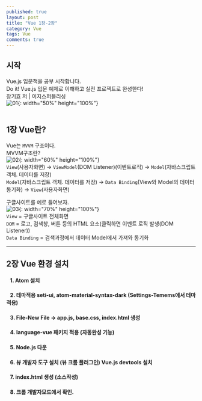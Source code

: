 ```yaml
---
published: true
layout: post
title: "Vue 1장-2장"
category: Vue
tags: Vue
comments: true
---
```

## 시작
Vue.js 입문책을 공부 시작합니다. <br/>
Do it! Vue.js 입문 예제로 이해하고 실전 프로젝트로 완성한다! <br/>
장기효 저 | 이지스퍼블리싱 <br/>
![01]({{site.url}}/img/post/vue/ch01-ch02/01.png){: width="50%" height="100%"} <br/>
<br/>

## 1장 Vue란?
Vue는 `MVVM` 구조이다. <br/>
MVVM구조란? <br/>
![02]({{site.url}}/img/post/vue/ch01-ch02/02.png){: width="60%" height="100%"} <br/>
`View`(사용자화면) -> `ViewModel`(DOM Listener)(이벤트로직) -> `Model`(자바스크립트 객체. 데이터를 저장) <br/>
`Model`(자바스크립트 객체. 데이터를 저장) -> `Data Binding`(View와 Model의 데이터 동기화) -> `View`(사용자화면) <br/>

구글사이트를 예로 들어보자. <br/>
![03]({{site.url}}/img/post/vue/ch01-ch02/03.png){: width="70%" height="100%"} <br/>
`View` = 구글사이트 전체화면 <br/>
`DOM` = 로고, 검색창, 버튼 등의 HTML 요소(클릭하면 이벤트 로직 발생(DOM Listener)) <br/>`Data Binding` = 검색과정에서 데이터 Model에서 가져와 동기화

----

## 2장 Vue 환경 설치
#### &nbsp;&nbsp; 1. Atom 설치 <br/>
#### &nbsp;&nbsp; 2. 테마적용 seti-ui, atom-material-syntax-dark (Settings-Temems에서 테마 적용) <br/>
#### &nbsp;&nbsp; 3. File-New File -> app.js, base.css, index.html 생성 <br/>
#### &nbsp;&nbsp; 4. language-vue 패키지 적용 (자동완성 기능) <br/>
#### &nbsp;&nbsp; 5. Node.js 다운 <br/>
#### &nbsp;&nbsp; 6. 뷰 개발자 도구 설치 (뷰 크롬 플러그인) Vue.js devtools 설치 <br/>
#### &nbsp;&nbsp; 7. index.html 생성 (소스작성) <br/>
#### &nbsp;&nbsp; 8. 크롬 개발자모드에서 확인. <br/>